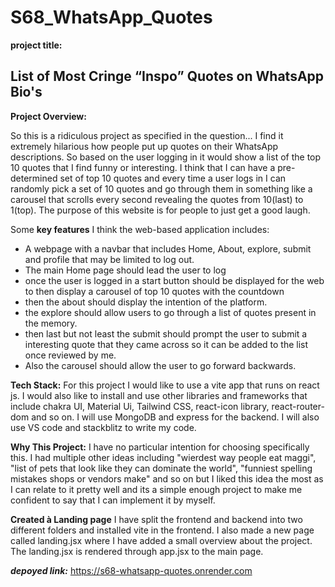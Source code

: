 ﻿# S68_WhatsApp_Quotes


**project title:**

List of Most Cringe “Inspo” Quotes on WhatsApp Bio's
-


**Project Overview:**

So this is a ridiculous project as specified in the question... I find it extremely hilarious how people put up quotes on their WhatsApp descriptions. So based on the user logging in it would show a list of the top 10 quotes that I find funny or interesting. I think that I can have a pre-determined set of top 10 quotes and every time a user logs in I can randomly pick a set of 10 quotes and go through them in something like a carousel that scrolls every second revealing the quotes from 10(last) to 1(top). The purpose of this website is for people to just get a good laugh.

Some **key features** I think the web-based application includes:

- A webpage with a navbar that includes Home, About, explore, submit and profile that may be limited to log out.
- The main Home page should lead the user to log
- once the user is logged in a start button should be displayed for the web to then display a carousel of top 10 quotes with the countdown
- then the about should display the intention of the platform.
- the explore should allow users to go through a list of quotes present in the memory.
- then last but not least the submit should prompt the user to submit a interesting quote that they came across so it can be added to the list once reviewed by me.
- Also the carousel should allow the user to go forward backwards.

**Tech Stack:** For this project I would like to use a vite app that runs on react js. I would also like to install and use other libraries and frameworks that include chakra UI, Material Ui, Tailwind CSS, react-icon library, react-router-dom and so on. I will use MongoDB and express for the backend. I will also use VS code and stackblitz to write my code.

**Why This Project:** I have no particular intention for choosing specifically this. I had multiple other ideas including "wierdest way people eat maggi", "list of pets that look like they can dominate the world", "funniest spelling mistakes shops or vendors make" and so on but I liked this idea the most as I can relate to it pretty well and its a simple enough project to make me confident to say that I can implement it by myself.

**Created à Landing page** I have split the frontend and backend into two different folders and installed vite in the frontend. I also made a new page called landing.jsx where I have added a small overview about the project. The landing.jsx is rendered through app.jsx to the main page.

***depoyed link:*** https://s68-whatsapp-quotes.onrender.com
